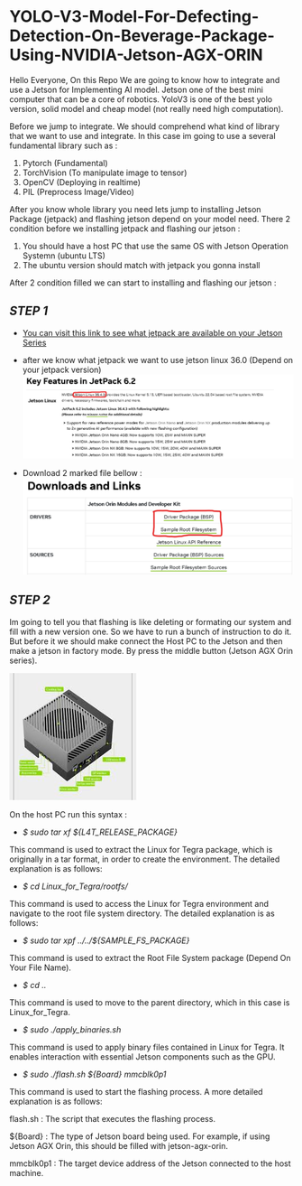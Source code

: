 # YOLO-V3-Model-For-Defecting-Detection-On-Beverage-Package-Using-NVIDIA-Jetson-AGX-ORIN

Hello Everyone, On this Repo We are going to know how to integrate and use a Jetson for Implementing AI model. Jetson one of the best mini computer that can be a core of robotics. YoloV3 is one of the best yolo version, solid model and cheap model (not really need high computation).

Before we jump to integrate. We should comprehend what kind of library that we want to use and integrate. In this case im going to use a several fundamental library such as :
1. Pytorch (Fundamental)
2. TorchVision (To manipulate image to tensor)
3. OpenCV (Deploying in realtime)
4. PIL (Preprocess Image/Video)

After you know whole library you need lets jump to installing Jetson Package (jetpack)  and flashing jetson depend on your model need. There 2 condition before we installing jetpack and flashing our jetson :
1. You should have a host PC that use the same OS with Jetson Operation Systemn (ubuntu LTS)
2. The ubuntu version should match with jetpack you gonna install

After 2 condition filled we can start to installing and flashing our jetson :
## *STEP 1*
- [You can visit this link to see what jetpack are available on your Jetson Series](https://developer.nvidia.com/embedded/jetpack-archive)

- after we know what jetpack we want to use jetson linux 36.0 (Depend on your jetpack version)
![](Doc1.png)

- Download 2 marked file bellow :
![](Doc2.png)

## *STEP 2*
Im going to tell you that flashing is like deleting or formating our system and fill with a new version one. So we have to run a bunch of instruction to do it. But before it we should make connect the Host PC to the Jetson and then make a jetson in factory mode. By press the middle button (Jetson AGX Orin series).

![](Doc3.png)

On the host PC run this syntax :
- *$ sudo tar xf ${L4T_RELEASE_PACKAGE}*
  
This command is used to extract the Linux for Tegra package, which is originally in a tar format, in order to create the environment. The detailed explanation is as follows:

- *$ cd Linux_for_Tegra/rootfs/*
  
This command is used to access the Linux for Tegra environment and navigate to the root file system directory. The detailed explanation is as follows:

- *$ sudo tar xpf ../../${SAMPLE_FS_PACKAGE}*
  
This command is used to extract the Root File System package (Depend On Your File Name).

- *$ cd ..*
  
This command is used to move to the parent directory, which in this case is Linux_for_Tegra.

- *$ sudo ./apply_binaries.sh*
  
This command is used to apply binary files contained in Linux for Tegra. It enables interaction with essential Jetson components such as the GPU.

- *$ sudo ./flash.sh ${Board} mmcblk0p1*
  
This command is used to start the flashing process. A more detailed explanation is as follows:

flash.sh : The script that executes the flashing process.

${Board} : The type of Jetson board being used. For example, if using Jetson AGX Orin, this should be filled with jetson-agx-orin.

mmcblk0p1 : The target device address of the Jetson connected to the host machine.
